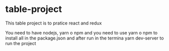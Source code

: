 # table-project
This table project is to pratice react and redux

You need to have nodejs, yarn o npm and you need to use yarn o npm to install all in the package.json and after run in the termina yarn dev-server to run the project
